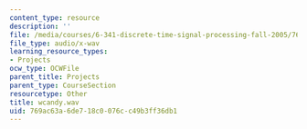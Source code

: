```yaml
---
content_type: resource
description: ''
file: /media/courses/6-341-discrete-time-signal-processing-fall-2005/769ac63a6de718c0076cc49b3ff36db1_wcandy.wav
file_type: audio/x-wav
learning_resource_types:
- Projects
ocw_type: OCWFile
parent_title: Projects
parent_type: CourseSection
resourcetype: Other
title: wcandy.wav
uid: 769ac63a-6de7-18c0-076c-c49b3ff36db1
---
```

